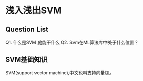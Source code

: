 # 浅入浅出SVM
## Question List
Q1. 什么是SVM,他能干什么
Q2. Svm在ML算法库中处于什么位置？ 
## SVM基础知识
SVM(support vector machine),中文也叫支持向量机。
